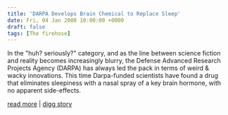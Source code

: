 ```yaml
---
title: 'DARPA Develops Brain Chemical to Replace Sleep'
date: Fri, 04 Jan 2008 10:00:00 +0000
draft: false
tags: [The firehose]
---
```


In the "huh? seriously?" category, and as the line between science fiction and reality becomes increasingly blurry, the Defense Advanced Research Projects Agency (DARPA) has always led the pack in terms of weird & wacky innovations. This time Darpa-funded scientists have found a drug that eliminates sleepiness with a nasal spray of a key brain hormone, with no apparent side-effects.  
  
[read more](http://www.dailygalaxy.com/my_weblog/2008/01/darpa-develops.html) | [digg story](http://digg.com/general_sciences/DARPA_Develops_Brain_Chemical_to_Replace_Sleep)